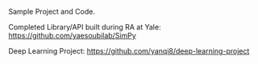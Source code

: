 
Sample Project and Code.

Completed Library/API built during RA at Yale:
https://github.com/yaesoubilab/SimPy

Deep Learning Project:
https://github.com/yanqi8/deep-learning-project
